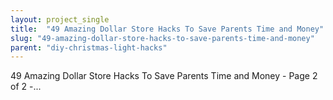 ```yaml
---
layout: project_single
title:  "49 Amazing Dollar Store Hacks To Save Parents Time and Money"
slug: "49-amazing-dollar-store-hacks-to-save-parents-time-and-money"
parent: "diy-christmas-light-hacks"
---
```

49 Amazing Dollar Store Hacks To Save Parents Time and Money - Page 2 of 2 -...